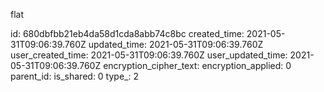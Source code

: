 flat

id: 680dbfbb21eb4da58d1cda8abb74c8bc
created_time: 2021-05-31T09:06:39.760Z
updated_time: 2021-05-31T09:06:39.760Z
user_created_time: 2021-05-31T09:06:39.760Z
user_updated_time: 2021-05-31T09:06:39.760Z
encryption_cipher_text: 
encryption_applied: 0
parent_id: 
is_shared: 0
type_: 2
